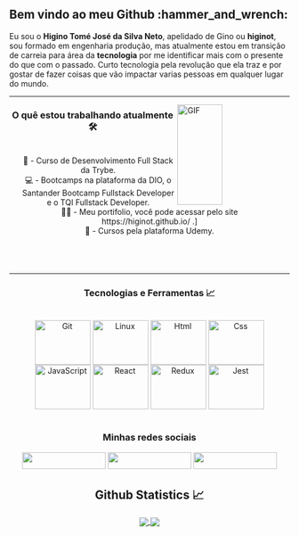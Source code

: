 <h2>Bem vindo ao meu Github :hammer_and_wrench: </h2>
Eu sou o <strong>Higino Tomé José da Silva Neto</strong>, apelidado de Gino ou <strong>higinot</strong>, sou formado em engenharia produção, mas atualmente estou em transição de carreia para área da <strong>tecnologia</strong> por me identificar mais com o presente do que com o passado. Curto tecnologia pela revolução que ela traz e por gostar de fazer coisas que vão impactar varias pessoas em qualquer lugar do mundo.

<hr>

<img align="right" alt="GIF" height="180" width="40%" margin-right="100" src="https://media.giphy.com/media/du3J3cXyzhj75IOgvA/giphy.gif" />

<h3 align="center"> O quê estou trabalhando atualmente 🛠️ </h3>
<div align="center" style="padding: 20px">
  <span>🚀 - Curso de Desenvolvimento Full Stack da Trybe.</span>
  <br>
  <span>💻 - Bootcamps na plataforma da DIO, o Santander Bootcamp Fullstack Developer e o TQI Fullstack Developer.</span>
  <br>
  <span>🏃🏻 - Meu portifolio, você pode acessar pelo site https://higinot.github.io/ .</span>]
  <br>
  <span>🧠 - Cursos pela plataforma Udemy.</span>
  <br>
</div>
<br>
<br>
<hr>
      
<h3 align="center"> Tecnologias e Ferramentas 📈 </h3>
<div align="center" style="display: inline_block"><br>
<img align="center" alt="Git" height="80" width="100" src="https://cdn.jsdelivr.net/gh/devicons/devicon/icons/git/git-original.svg"> 
<img align="center" alt="Linux" height="80" width="100" src="https://cdn.jsdelivr.net/gh/devicons/devicon/icons/linux/linux-original.svg">
<img align="center" alt="Html" height="80" width="100" src="https://cdn.jsdelivr.net/gh/devicons/devicon/icons/html5/html5-plain-wordmark.svg">
<img align="center" alt="Css" height="80" width="100" src="https://cdn.jsdelivr.net/gh/devicons/devicon/icons/css3/css3-plain-wordmark.svg">
<img align="center" alt="JavaScript" height="80" width="100" src="https://cdn.jsdelivr.net/gh/devicons/devicon/icons/javascript/javascript-original.svg">
<img align="center" alt="React" height="80" width="100" src="https://cdn.jsdelivr.net/gh/devicons/devicon/icons/react/react-original-wordmark.svg">
<img align="center" alt="Redux" height="80" width="100" src="https://cdn.jsdelivr.net/gh/devicons/devicon/icons/redux/redux-original.svg">
<img align="center" alt="Jest" height="80" width="100" src="https://cdn.jsdelivr.net/gh/devicons/devicon/icons/jest/jest-plain.svg">
</div>
 <br>
<h3 align="center"> Minhas redes sociais  </h3>
<div align="center" >
<a href="https://www.linkedin.com/in/higino-neto-40634491/"><img height="30" width="150" src="https://img.shields.io/badge/linkedin%20@higino-344E86?style=for-the-badge&logo=linkedin&logoColor=white"/></a>
<a href="engprodhigino@gmail.com"><img height="30" width="150" src="https://img.shields.io/badge/gmail%20@engprodhigino-c71610?style=for-the-badge&logo=gmail&logoColor=white"/></a>
<a href="https://www.instagram.com/higinot/"><img height="30" width="150" src="https://img.shields.io/badge/instagram%20@higinot-DD2476?style=for-the-badge&logo=instagram&logoColor=white"/></a>

</div>

<h2 align="center"> Github Statistics 📈 </h2>
  
  <div align="center"> 
     <a href="">
      <img align="center"  src="https://github-readme-stats.vercel.app/api?username=higinot&show_icons=true&theme=tokyonight" />
    </a>
    <a href="">
     <img align="center" src="https://github-readme-stats.vercel.app/api/top-langs/?username=higinot&layout=compact&theme=tokyonight" />
    </a>
</div
